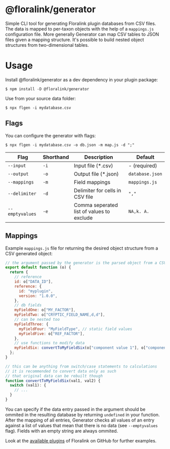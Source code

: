# @floralink/generator

Simple CLI tool for generating Floralink plugin databases from CSV files. The data is mapped to per-taxon objects with the help of a `mappings.js` configuration file. More generally Generator can map CSV tables to JSON files given a mapping structure. It's possible to build nested object structures from two-dimensional tables.

# Usage

Install @floralink/generator as a dev dependency in your plugin package:

```shell
$ npm install -D @floralink/generator
```

Use from your source data folder:

```shell
$ npx flgen -i mydatabase.csv
```

## Flags

You can configure the generator with flags:

```shell
$ npx flgen -i mydatabase.csv -o db.json -m map.js -d ";"
```

| Flag            | Shorthand | Description                               | Default         |
| --------------- | --------- | ----------------------------------------- | --------------- |
| `--input`       | `-i`      | Input file (\*.csv)                       | - (required)    |
| `--output`      | `-o`      | Output file (\*.json)                     | `database.json` |
| `--mappings`    | `-m`      | Field mappings                            | `mappings.js`   |
| `--delimiter`   | `-d`      | Delimiter for cells in CSV file           | `","`           |
| `--emptyvalues` | `-e`      | Comma seperated list of values to exclude | `NA,k. A.`      |

## Mappings

Example `mappings.js` file for returning the desired object structure from a CSV generated object:

```javascript
// the argument passed by the generator is the parsed object from a CSV row
export default function (o) {
  return {
    // reference
    id: o["DATA_ID"],
    reference: {
      id: "myplugin",
      version: "1.0.0",
    },
    // db fields
    myFieldOne: o["MY_FACTOR"],
    myFieldTwo: o["CRYPTIC_FIELD_NAME,d,d"],
    // can be nested too
    myFieldThree: {
      myFieldFour: "MyFieldType", // static field values
      myFieldFive: o["REF_FACTOR"],
    },
    // use functions to modify data
    myFieldSix: convertToMyFieldSix(o["component value 1"], o["component value 2"]),
  };
}

// this can be anything from switch/case statements to calculations
// it is recommended to convert data only as such
// that original data can be rebuilt though
function convertToMyFieldSix(val1, val2) {
  switch (val1): {
    // ...
  }
}
```

You can specify if the data entry passed in the argument should be ommited in the resulting database by returning `undefined` in your function.
After the mapping of all entries, Generator checks all values of an entry against a list of values that mean that there is no data (see `--emptyvalues` flag). Fields with an empty string are always ommited.

Look at the [available plugins](https://github.com/floralink/plugins) of Floralink on GitHub for further examples.
